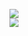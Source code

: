 [![](https://img.shields.io/badge/Made%20With-Github%20Spray-lightgrey.svg?style=for-the-badge&logo=github)](https://github.com/Annihil/github-spray#30201)  
[![](https://i.imgur.com/2DrTn0Z.gif)](https://github.com/Annihil/github-spray)